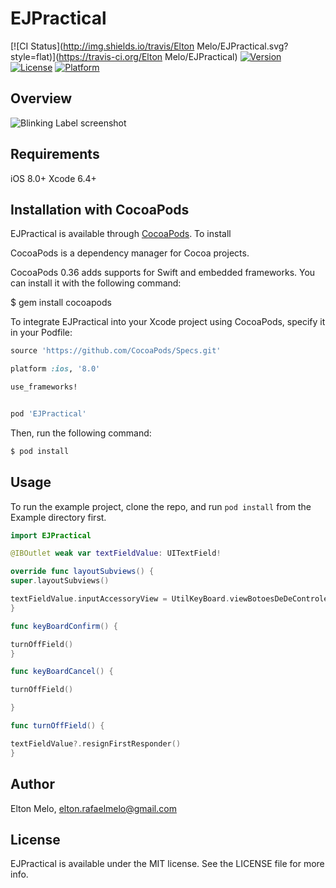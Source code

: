 # EJPractical

[![CI Status](http://img.shields.io/travis/Elton Melo/EJPractical.svg?style=flat)](https://travis-ci.org/Elton Melo/EJPractical)
[![Version](https://img.shields.io/cocoapods/v/EJPractical.svg?style=flat)](http://cocoapods.org/pods/EJPractical)
[![License](https://img.shields.io/cocoapods/l/EJPractical.svg?style=flat)](http://cocoapods.org/pods/EJPractical)
[![Platform](https://img.shields.io/cocoapods/p/EJPractical.svg?style=flat)](http://cocoapods.org/pods/EJPractical)

## Overview

![](blinkinglabel.gif?raw=true "Blinking Label screenshot")

## Requirements
iOS 8.0+ 
Xcode 6.4+

## Installation with CocoaPods

EJPractical is available through [CocoaPods](http://cocoapods.org). To install

CocoaPods is a dependency manager for Cocoa projects.

CocoaPods 0.36 adds supports for Swift and embedded frameworks. You can install it with the following command:

$ gem install cocoapods

To integrate EJPractical into your Xcode project using CocoaPods, specify it in your Podfile:

```ruby
source 'https://github.com/CocoaPods/Specs.git'

platform :ios, '8.0'

use_frameworks!


pod 'EJPractical'
```

Then, run the following command:


```ruby
$ pod install
```

## Usage

To run the example project, clone the repo, and run `pod install` from the Example directory first.

```Swift
import EJPractical

@IBOutlet weak var textFieldValue: UITextField!

override func layoutSubviews() {
super.layoutSubviews()

textFieldValue.inputAccessoryView = UtilKeyBoard.viewBotoesDeDeControleComConfirmacaoNoTarget(self, metodoAcaoConfirmacao: "keyBoardConfirm", tituloConfirmacao: "Confirmar", targetCancelar: self, metodoAcaoCancelar: "keyBoardCancel", tituloCancelar: "Cancelar", targetEsconderTeclado: self, metodoEsconderTeclado: "turnOffField", corBotao1: "#E92B2A", corBotao2: "#731705", corTextoBotao1Normal: "#63C5F0", corTextoBotao1Highlighted: "#8E8E93", corTextoBotao2Normal: "#FFFFFF", corTextoBotao2Highlighted: "#FFFFFF")
}

func keyBoardConfirm() {

turnOffField()
}

func keyBoardCancel() {

turnOffField()

}

func turnOffField() {

textFieldValue?.resignFirstResponder()
}
```

## Author

Elton Melo, elton.rafaelmelo@gmail.com

## License

EJPractical is available under the MIT license. See the LICENSE file for more info.
